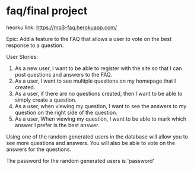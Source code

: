 # faq/final project

heorku link: https://mp3-faq.herokuapp.com/

Epic: Add a feature to the FAQ that allows a user to vote on the best response to a question.

User Stories:

1. As a new user, I want to be able to register with the site so that I can post questions and answers to the FAQ.
2. As a user, I want to see multiple questions on my homepage that I created.
3. As a user, if there are no questions created, then I want to be able to simply create a question.
4. As a user, when viewing my question, I want to see the answers to my question on the right side of the question.
5. As a user, When viewing my question, I want to be able to mark which answer I prefer is the best answer.

Using one of the random generated users in the database will allow you to see more questions and answers. You will also be able to vote on the answers for the questions.

The password for the random generated users is 'password'
